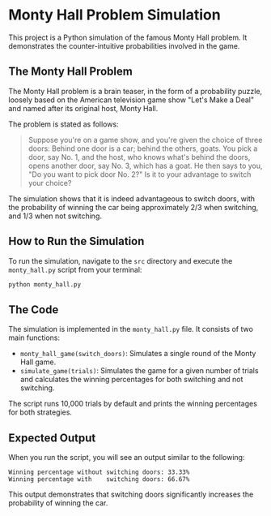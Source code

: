 # Monty Hall Problem Simulation

This project is a Python simulation of the famous Monty Hall problem. It demonstrates the counter-intuitive probabilities involved in the game.

## The Monty Hall Problem

The Monty Hall problem is a brain teaser, in the form of a probability puzzle, loosely based on the American television game show "Let's Make a Deal" and named after its original host, Monty Hall.

The problem is stated as follows:

> Suppose you're on a game show, and you're given the choice of three doors: Behind one door is a car; behind the others, goats. You pick a door, say No. 1, and the host, who knows what's behind the doors, opens another door, say No. 3, which has a goat. He then says to you, "Do you want to pick door No. 2?" Is it to your advantage to switch your choice?

The simulation shows that it is indeed advantageous to switch doors, with the probability of winning the car being approximately 2/3 when switching, and 1/3 when not switching.

## How to Run the Simulation

To run the simulation, navigate to the `src` directory and execute the `monty_hall.py` script from your terminal:

```bash
python monty_hall.py
```

## The Code

The simulation is implemented in the `monty_hall.py` file. It consists of two main functions:

- `monty_hall_game(switch_doors)`: Simulates a single round of the Monty Hall game.
- `simulate_game(trials)`: Simulates the game for a given number of trials and calculates the winning percentages for both switching and not switching.

The script runs 10,000 trials by default and prints the winning percentages for both strategies.

## Expected Output

When you run the script, you will see an output similar to the following:

```
Winning percentage without switching doors: 33.33%
Winning percentage with    switching doors: 66.67%
```

This output demonstrates that switching doors significantly increases the probability of winning the car.
